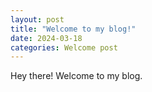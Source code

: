 ```yaml
---
layout: post
title: "Welcome to my blog!"
date: 2024-03-18
categories: Welcome post
---
```


Hey there! Welcome to my blog. 